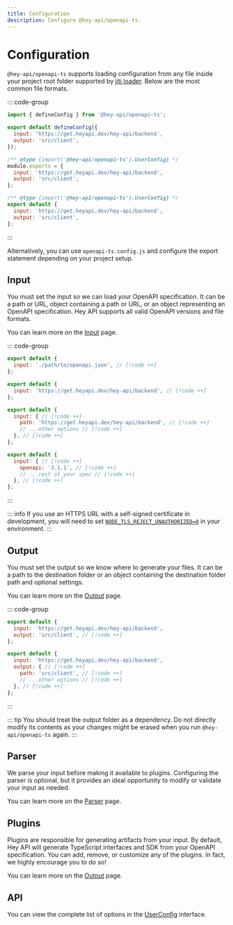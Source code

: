 ```yaml
---
title: Configuration
description: Configure @hey-api/openapi-ts.
---
```


# Configuration

`@hey-api/openapi-ts` supports loading configuration from any file inside your project root folder supported by [jiti loader](https://github.com/unjs/c12?tab=readme-ov-file#-features). Below are the most common file formats.

::: code-group

```js [openapi-ts.config.ts]
import { defineConfig } from '@hey-api/openapi-ts';

export default defineConfig({
  input: 'https://get.heyapi.dev/hey-api/backend',
  output: 'src/client',
});
```

```js [openapi-ts.config.cjs]
/** @type {import('@hey-api/openapi-ts').UserConfig} */
module.exports = {
  input: 'https://get.heyapi.dev/hey-api/backend',
  output: 'src/client',
};
```

```js [openapi-ts.config.mjs]
/** @type {import('@hey-api/openapi-ts').UserConfig} */
export default {
  input: 'https://get.heyapi.dev/hey-api/backend',
  output: 'src/client',
};
```

:::

Alternatively, you can use `openapi-ts.config.js` and configure the export statement depending on your project setup.

<!--
TODO: uncomment after c12 supports multiple configs
see https://github.com/unjs/c12/issues/92
-->
<!-- ### Multiple Clients

If you want to generate multiple clients with a single `openapi-ts` command, you can provide an array of configuration objects.

```js
import { defineConfig } from '@hey-api/openapi-ts';

export default defineConfig([
  {
    input: 'path/to/openapi_one.json',
    output: 'src/client_one',
    plugins: ['legacy/fetch'],
  },
  {
    input: 'path/to/openapi_two.json',
    output: 'src/client_two',
    plugins: ['legacy/axios'],
  },
])
``` -->

## Input

You must set the input so we can load your OpenAPI specification. It can be a path or URL, object containing a path or URL, or an object representing an OpenAPI specification. Hey API supports all valid OpenAPI versions and file formats.

You can learn more on the [Input](/openapi-ts/configuration/input) page.

::: code-group

```js [path]
export default {
  input: './path/to/openapi.json', // [!code ++]
};
```

```js [url]
export default {
  input: 'https://get.heyapi.dev/hey-api/backend', // [!code ++]
};
```

<!-- prettier-ignore-start -->
```js [object]
export default {
  input: { // [!code ++]
    path: 'https://get.heyapi.dev/hey-api/backend', // [!code ++]
    // ...other options // [!code ++]
  }, // [!code ++]
};
```
<!-- prettier-ignore-end -->
<!-- prettier-ignore-start -->
```js [spec]
export default {
  input: { // [!code ++]
    openapi: '3.1.1', // [!code ++]
    // ...rest of your spec // [!code ++]
  }, // [!code ++]
};
```
<!-- prettier-ignore-end -->

:::

::: info
If you use an HTTPS URL with a self-signed certificate in development, you will need to set [`NODE_TLS_REJECT_UNAUTHORIZED=0`](https://github.com/hey-api/openapi-ts/issues/276#issuecomment-2043143501) in your environment.
:::

## Output

You must set the output so we know where to generate your files. It can be a path to the destination folder or an object containing the destination folder path and optional settings.

You can learn more on the [Output](/openapi-ts/configuration/output) page.

::: code-group

```js [path]
export default {
  input: 'https://get.heyapi.dev/hey-api/backend',
  output: 'src/client', // [!code ++]
};
```

<!-- prettier-ignore-start -->
```js [object]
export default {
  input: 'https://get.heyapi.dev/hey-api/backend',
  output: { // [!code ++]
    path: 'src/client', // [!code ++]
    // ...other options // [!code ++]
  }, // [!code ++]
};
```
<!-- prettier-ignore-end -->

:::

::: tip
You should treat the output folder as a dependency. Do not directly modify its contents as your changes might be erased when you run `@hey-api/openapi-ts` again.
:::

## Parser

We parse your input before making it available to plugins. Configuring the parser is optional, but it provides an ideal opportunity to modify or validate your input as needed.

You can learn more on the [Parser](/openapi-ts/configuration/parser) page.

## Plugins

Plugins are responsible for generating artifacts from your input. By default, Hey API will generate TypeScript interfaces and SDK from your OpenAPI specification. You can add, remove, or customize any of the plugins. In fact, we highly encourage you to do so!

You can learn more on the [Output](/openapi-ts/output) page.

## API

You can view the complete list of options in the [UserConfig](https://github.com/hey-api/openapi-ts/blob/main/packages/openapi-ts/src/types/config.d.ts) interface.

<!--@include: ../partials/examples.md-->
<!--@include: ../partials/sponsors.md-->
